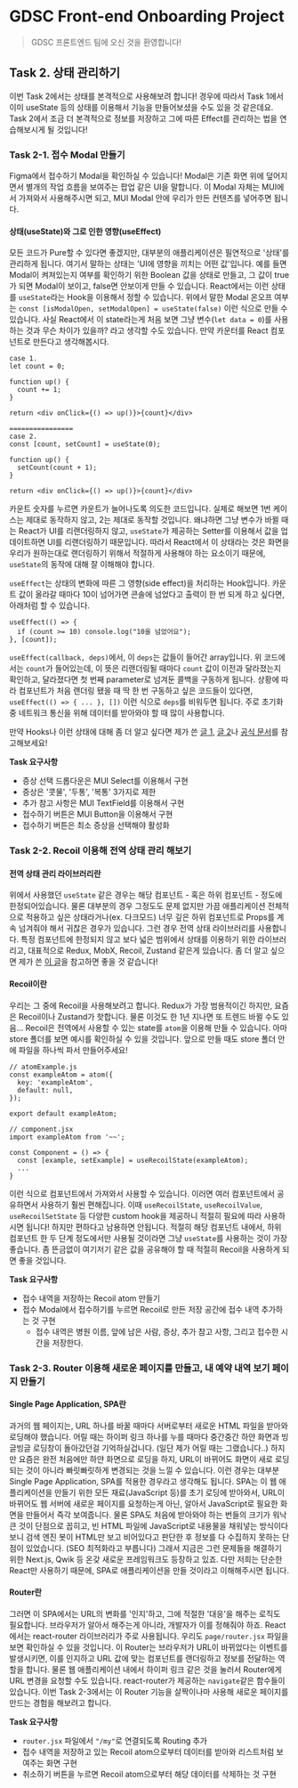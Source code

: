 # GDSC Front-end Onboarding Project

> GDSC 프론트엔드 팀에 오신 것을 환영합니다!

## Task 2. 상태 관리하기

이번 Task 2에서는 상태를 본격적으로 사용해보려 합니다!
경우에 따라서 Task 1에서 이미 useState 등의 상태를 이용해서 기능을 만들어보셨을 수도 있을 것 같은데요.
Task 2에서 조금 더 본격적으로 정보를 저장하고 그에 따른 Effect를 관리하는 법을 연습해보시게 될 것입니다!

### Task 2-1. 접수 Modal 만들기

Figma에서 접수하기 Modal을 확인하실 수 있습니다! Modal은 기존 화면 위에 덮어지면서 별개의 작업 흐름을 보여주는 팝업 같은 UI을 말합니다.
이 Modal 자체는 MUI에서 가져와서 사용해주시면 되고, MUI Modal 안에 우리가 만든 컨텐츠를 넣어주면 됩니다.

#### 상태(useState)와 그로 인한 영향(useEffect)

모든 코드가 Pure할 수 있다면 좋겠지만, 대부분의 애플리케이션은 필연적으로 '상태'를 관리하게 됩니다.
여기서 말하는 상태는 'UI에 영향을 끼치는 어떤 값'입니다. 예를 들면 Modal이 켜져있는지 여부를 확인하기 위한 Boolean 값을 상태로 만들고, 그 값이 true가 되면 Modal이 보이고, false면 안보이게 만들 수 있습니다.
React에서는 이런 상태를 `useState`라는 Hook을 이용해서 정할 수 있습니다. 위에서 말한 Modal 온오프 여부는 `const [isModalOpen, setModalOpen] = useState(false)` 이런 식으로 만들 수 있습니다.
사실 React에서 이 state라는게 처음 보면 그냥 변수(`let data = 0`)를 사용하는 것과 무슨 차이가 있을까? 라고 생각할 수도 있습니다.
만약 카운터를 React 컴포넌트로 만든다고 생각해봅시다.

```
case 1.
let count = 0;

function up() {
  count += 1;
}

return <div onClick={() => up()}>{count}</div>

================
case 2.
const [count, setCount] = useState(0);

function up() {
  setCount(count + 1);
}

return <div onClick={() => up()}>{count}</div>
```

카운트 숫자를 누르면 카운트가 늘어나도록 의도한 코드입니다.
실제로 해보면 1번 케이스는 제대로 동작하지 않고, 2는 제대로 동작할 것입니다.
왜냐하면 그냥 변수가 바뀔 때는 React가 UI를 리랜더링하지 않고, `useState`가 제공하는 Setter를 이용해서 값을 업데이트하면 UI를 리랜더링하기 때문입니다.
따라서 React에서 이 상태라는 것은 화면을 우리가 원하는대로 랜더링하기 위해서 적절하게 사용해야 하는 요소이기 때문에, `useState`의 동작에 대해 잘 이해해야 합니다.

`useEffect`는 상태의 변화에 따른 그 영향(side effect)을 처리하는 Hook입니다. 카운트 값이 올라갈 때마다 10이 넘어가면 콘솔에 넘었다고 출력이 한 번 되게 하고 싶다면, 아래처럼 할 수 있습니다.

```
useEffect(() => {
  if (count >= 10) console.log("10을 넘었어요");
}, [count]);
```

`useEffect(callback, deps)`에서, 이 `deps`는 값들이 들어간 array입니다. 위 코드에서는 `count`가 들어있는데, 이 뜻은 리랜더링될 때마다 `count` 값이 이전과 달라졌는지 확인하고, 달라졌다면 첫 번째 parameter로 넘겨둔 콜백을 구동하게 됩니다.
상황에 따라 컴포넌트가 처음 랜더링 됐을 때 딱 한 번 구동하고 싶은 코드들이 있다면, `useEffect(() => { ... }, [])` 이런 식으로 `deps`를 비워두면 됩니다. 주로 초기화 중 네트워크 통신을 위해 데이터를 받아와야 할 때 많이 사용합니다.

만약 Hooks나 이런 상태에 대해 좀 더 알고 싶다면 제가 쓴 [글 1](https://medium.com/hcleedev/web-react-hooks%EC%9D%98-%EB%93%B1%EC%9E%A5-%EB%B0%B0%EA%B2%BD%EA%B3%BC-%EC%9D%98%EC%9D%98-d400cbc203a4), [글 2](https://medium.com/hcleedev/web-usestate%EC%9D%98-%EB%8F%99%EC%9E%91-%EC%9B%90%EB%A6%AC%EC%99%80-%ED%95%A8%EC%A0%95-7b4825c16b9)나 [공식 문서](https://react.dev/reference/react)를 참고해보세요!

**Task 요구사항**

- 증상 선택 드롭다운은 MUI Select를 이용해서 구현
- 증상은 '콧물', '두통', '복통' 3가지로 제한
- 추가 참고 사항은 MUI TextField를 이용해서 구현
- 접수하기 버튼은 MUI Button을 이용해서 구현
- 접수하기 버튼은 최소 증상을 선택해야 활성화

### Task 2-2. Recoil 이용해 전역 상태 관리 해보기

#### 전역 상태 관리 라이브러리란

위에서 사용했던 `useState` 같은 경우는 해당 컴포넌트 - 혹은 하위 컴포넌트 - 정도에 한정되어있습니다. 물론 대부분의 경우 그정도도 문제 없지만 가끔 애플리케이션 전체적으로 적용하고 싶은 상태라거나(ex. 다크모드) 너무 깊은 하위 컴포넌트로 Props를 계속 넘겨줘야 해서 귀찮은 경우가 있습니다.
그런 경우 전역 상태 라이브러리를 사용합니다. 특정 컴포넌트에 한정되지 않고 보다 넓은 범위에서 상태를 이용하기 위한 라이브러리고, 대표적으로 Redux, MobX, Recoil, Zustand 같은게 있습니다.
좀 더 알고 싶으면 제가 쓴 [이 글](https://medium.com/hcleedev/web-%EC%83%81%ED%83%9C-%EA%B4%80%EB%A6%AC-%EB%9D%BC%EC%9D%B4%EB%B8%8C%EB%9F%AC%EB%A6%AC%EB%9E%80-%EA%B0%9C%EB%85%90-redux-%EC%98%88%EC%8B%9C-acf48c51ae14)을 참고하면 좋을 것 같습니다!

#### Recoil이란

우리는 그 중에 Recoil을 사용해보려고 합니다. Redux가 가장 범용적이긴 하지만, 요즘은 Recoil이나 Zustand가 핫합니다. 물론 이것도 한 1년 지나면 또 트렌드 바뀔 수도 있음...
Recoil은 전역에서 사용할 수 있는 state를 `atom`을 이용해 만들 수 있습니다. 아마 store 폴더를 보면 예시를 확인하실 수 있을 것입니다. 앞으로 만들 때도 store 폴더 안에 파일을 하나씩 파서 만들어주세요!

```
// atomExample.js
const exampleAtom = atom({
  key: 'exampleAtom',
  default: null,
});

export default exampleAtom;

// component.jsx
import exampleAtom from '~~';

const Component = () => {
  const [example, setExample] = useRecoilState(exampleAtom);
  ...
}
```

이런 식으로 컴포넌트에서 가져와서 사용할 수 있습니다. 이러면 여러 컴포넌트에서 공유하면서 사용하기 훨씬 편해집니다.
이때 `useRecoilState`, `useRecoilValue`, `useRecoilSetState` 등 다양한 custom hook을 제공하니 적절히 필요에 따라 사용하시면 됩니다!
하지만 편하다고 남용하면 안됩니다. 적절히 해당 컴포넌트 내에서, 하위 컴포넌트 한 두 단계 정도에서만 사용될 것이라면 그냥 `useState`를 사용하는 것이 가장 좋습니다. 좀 뜬금없이 여기저기 같은 값을 공유해야 할 때 적절히 Recoil을 사용하게 되면 좋을 것입니다.

**Task 요구사항**

- 접수 내역을 저장하는 Recoil atom 만들기
- 접수 Modal에서 접수하기를 누르면 Recoil로 만든 저장 공간에 접수 내역 추가하는 것 구현
  - 접수 내역은 병원 이름, 앞에 남은 사람, 증상, 추가 참고 사항, 그리고 접수한 시간을 저장한다.

### Task 2-3. Router 이용해 새로운 페이지를 만들고, 내 예약 내역 보기 페이지 만들기

#### Single Page Application, SPA란

과거의 웹 페이지는, URL 하나를 바꿀 때마다 서버로부터 새로운 HTML 파일을 받아와 로딩해야 했습니다. 어릴 때는 하이퍼 링크 하나를 누를 때마다 중간중간 하얀 화면과 빙글빙글 로딩창이 돌아갔던걸 기억하실겁니다. (일단 제가 어릴 때는 그랬습니다..)
하지만 요즘은 완전 처음에만 하얀 화면으로 로딩을 하지, URL이 바뀌어도 화면이 새로 로딩되는 것이 아니라 빠릿빠릿하게 변경되는 것을 느낄 수 있습니다.
이런 경우는 대부분 Single Page Application, SPA를 적용한 경우라고 생각해도 됩니다.
SPA는 이 웹 애플리케이션을 만들기 위한 모든 재료(JavaScript 등)를 초기 로딩에 받아와서, URL이 바뀌어도 웹 서버에 새로운 페이지를 요청하는게 아닌, 알아서 JavaScript로 필요한 화면을 만들어서 즉각 보여줍니다.
물론 SPA도 처음에 받아와야 하는 번들의 크기가 워낙 큰 것이 단점으로 꼽히고, 빈 HTML 파일에 JavaScript로 내용물을 채워넣는 방식이다보니 검색 엔진 봇이 HTML만 보고 비어있다고 판단한 후 정보를 다 수집하지 못하는 단점이 있었습니다. (SEO 최적화라고 부릅니다) 그래서 지금은 그런 문제들을 해결하기 위한 Next.js, Qwik 등 온갖 새로운 프레임워크도 등장하고 있죠.
다만 저희는 단순한 React만 사용하기 때문에, SPA로 애플리케이션을 만들 것이라고 이해해주시면 됩니다.

#### Router란

그러면 이 SPA에서는 URL의 변화를 '인지'하고, 그에 적절한 '대응'을 해주는 로직도 필요합니다. 브라우저가 알아서 해주는게 아니라, 개발자가 이를 정해줘야 하죠.
React에서는 react-router 라이브러리가 주로 사용됩니다. 우리도 `page/router.jsx` 파일을 보면 확인하실 수 있을 것입니다.
이 Router는 브라우저가 URL이 바뀌었다는 이벤트를 발생시키면, 이를 인지하고 URL 값에 맞는 컴포넌트를 랜더링하고 정보를 전달하는 역할을 합니다.
물론 웹 애플리케이션 내에서 하이퍼 링크 같은 것을 눌러서 Router에게 URL 변경을 요청할 수도 있습니다. react-router가 제공하는 `navigate`같은 함수들이 있습니다.
이번 Task 2-3에서는 이 Router 기능을 살짝이나마 사용해 새로운 페이지를 만드는 경험을 해보려고 합니다.

**Task 요구사항**

- `router.jsx` 파일에서 `"/my"`로 연결되도록 Routing 추가
- 접수 내역을 저장하고 있는 Recoil atom으로부터 데이터를 받아와 리스트처럼 보여주는 화면 구현
- 취소하기 버튼을 누르면 Recoil atom으로부터 해당 데이터를 삭제하는 것 구현
